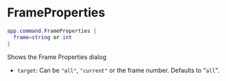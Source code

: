# FrameProperties

```lua
app.command.FrameProperties {
  frame=string or int
}
```

Shows the Frame Properties dialog

* `target`: Can be `"all"`, `"current"` or the frame number. Defaults to "`all`".
